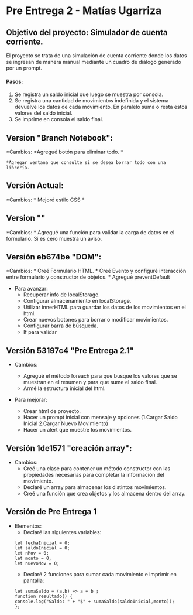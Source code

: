 # Pre Entrega 2 - Matías Ugarriza

## Objetivo del proyecto: Simulador de cuenta corriente.
El proyecto se trata de una simulación de cuenta corriente donde los datos se ingresan de manera manual mediante un cuadro de diálogo generado por un prompt. 
#### Pasos:
1. Se registra un saldo inicial que luego se muestra por consola.
2. Se registra una cantidad de movimientos indefinida y el sistema devuelve los datos de cada movimiento. En paralelo suma o resta estos valores del saldo inicial.
3. Se imprime en consola el saldo final.

## Version "Branch Notebook":
*Cambios:
    *Agregué botón para eliminar todo.
    *

    *Agregar ventana que consulte si se desea borrar todo con una librería.

## Versión Actual:
*Cambios:
    * Mejoré estilo CSS
    * 

## Version ""
*Cambios:
    * Agregué una función para validar la carga de datos en el formulario. Si es cero muestra un aviso.

## Versión eb674be "DOM":
*Cambios:
    * Creé Formulario HTML.
    * Creé Evento y configuré interacción entre formulario y constructor de objetos.
    * Agregué preventDefault


* Para avanzar:
    * Recuperar info de localStorage.
    * Configurar almacenamiento en localStorage.
    * Utilizar innerHTML para guardar los datos de los movimientos en el html.
    * Crear nuevos botones para borrar o modificar movimientos.
    * Configurar barra de búsqueda.
    * If para validar
    

## Versión 53197c4 "Pre Entrega 2.1"
* Cambios:
    * Agregué el método foreach para que busque los valores que se muestran en el resumen y para que sume el saldo final.
    * Armé la estructura inicial del html.
    
* Para mejorar:
    * Crear html de proyecto.
    * Hacer un prompt inicial con mensaje y opciones (1.Cargar Saldo Inicial 2.Cargar Nuevo Movimiento)
    * Hacer un alert que muestre los movimientos.

## Versión 1de1571 "creación array":
* Cambios:
    * Creé una clase para contener un método constructor con las propiedades necesarias para completar la información del movimiento.
    * Declaré un array para almacenar los distintos movimientos.
    * Creé una función que crea objetos y los almacena dentro  del array.
    

## Versión de Pre Entrega 1
* Elementos:
    * Declaré las siguientes variables: 
    ```
    let fechaInicial = 0;
    let saldoInicial = 0;
    let nMov = 0;
    let monto = 0;
    let nuevoMov = 0;
    ```
    * Declaré 2 funciones para sumar cada movimiento e imprimir en pantalla:
    ```
    let sumaSaldo = (a,b) => a + b ;
    function resultado() {
    console.log("Saldo: " + "$" + sumaSaldo(saldoInicial,monto));
    };
    ```